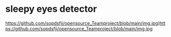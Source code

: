 # sleepy eyes detector

https://github.com/sopdsfji/opensource_Teamproject/blob/main/img.jpg)https://github.com/sopdsfji/opensource_Teamproject/blob/main/img.jpg
